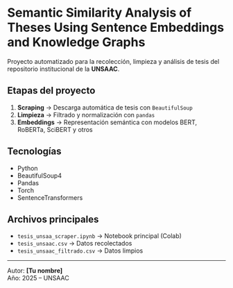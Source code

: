 # Semantic Similarity Analysis of Theses Using  Sentence Embeddings and Knowledge Graphs

Proyecto automatizado para la recolección, limpieza y análisis de tesis del repositorio institucional de la **UNSAAC**.

## Etapas del proyecto
1. **Scraping** → Descarga automática de tesis con `BeautifulSoup`  
2. **Limpieza** → Filtrado y normalización con `pandas`  
3. **Embeddings** → Representación semántica con modelos BERT, RoBERTa, SciBERT y otros  

## Tecnologías
- Python
- BeautifulSoup4
- Pandas
- Torch
- SentenceTransformers

## Archivos principales
- `tesis_unsaa_scraper.ipynb` → Notebook principal (Colab)
- `tesis_unsaac.csv` → Datos recolectados
- `tesis_unsaac_filtrado.csv` → Datos limpios

---

Autor: **[Tu nombre]**  
Año: 2025 – UNSAAC
